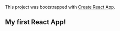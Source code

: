 This project was bootstrapped with [Create React App](https://github.com/facebook/create-react-app).

## My first React App!
